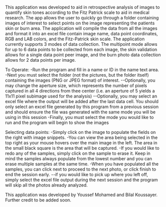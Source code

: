 This application was developed to aid in retrospective analysis of images to quantify skin tones according to the Fitz Patrick scale to aid in medical research. The app allows the user to quickly go through a folder containing images of interest to select points on the image representing the patients skin or burn area. The application will compile the data from all the images and format it into an excel file contain image name, data point coordinates, RGB and LAB colors, and the Fitz-Patrick skin scale. The application currently supports 3 modes of data collection. The multipoint mode allows for up to 6 data points to be collected from each image, the skin validation allows for a single data point peer image, and the burn photo data collection allows for 2 data points per image.

To Operate:
-Run the program and fill in a name or ID in the name text area.
-Next you must select the folder (not the pictures, but the folder itself) containing the images (PNG or JPEG format) of interest.
--Optionally, you may change the aperture size, which represents the number of pixels captured in all 4 directions from thee center (i.e. an aperture of 5 yields a 11x11 pixel subimage used for the analysis)
--Optionally, you may select an excel file where the output will be added after the last data cell. You should only select an excel file generated by this program from a previous session and should ensure the file was generated with the same mode you will be using in this session
-Finally, you must select the mode you would like to run and the program will begin to show the images

Selecting data points:
-Simply click on the image to populate the fields on the right with image snippets.
-You can view the area being selected in the top right as your mouse hovers over the main image in the left. The area in the small black square is the area that will be captured.
-If you would like to redo any of the samples, simply click on the sample to erase it. Keep in mind the samples always populate from the lowest number and you can erase multiple samples at the same time.
-When you have populated all the samples, you can click next to proceed to the next photo, or click finish to end the session early.
--if you would like to pick up where you left off, simply select the excel file output during the next session and the program will skip all the photos already analyzed.

This application was developed by Youssef Mohamed and Bilal Koussayer. Further credit to be added soon.

